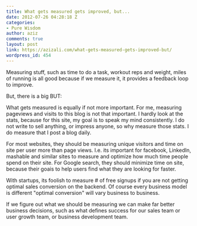 ```yaml
---
title: What gets measured gets improved, but...
date: 2012-07-26 04:28:18 Z
categories:
- Pure Wisdom
author: aziz
comments: true
layout: post
link: https://azizali.com/what-gets-measured-gets-improved-but/
wordpress_id: 454
---
```


Measuring stuff, such as time to do a task, workout reps and weight, miles of running is all good because if we measure it, it provides a feedback loop to improve.

But, there is a big BUT:

What gets measured is equally if not more important. For me, measuring pageviews and visits to this blog is not that important. I hardly look at the stats, because for this site, my goal is to speak my mind consistently. I do not write to sell anything, or impress anyone, so why measure those stats. I do measure that I post a blog daily.

For most websites, they should be measuring unique visitors and time on site per user more than page views. I.e. its important for facebook, LinkedIn, mashable and similar sites to measure and optimize how much time people spend on their site. For Google search,  they should minimize time on site, because their goais to help users find what they are looking for faster.

With startups, its foolish to measure # of free signups if you are not getting optimal sales conversion on the backend. Of course every business model is different "optimal conversion" will vary business to business.

If we figure out what we should be measuring we can make far better business decisions, such as what defines success for our sales team or user growth team, or business development team.
